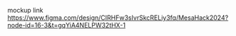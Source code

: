 mockup link https://www.figma.com/design/CIRHFw3sIvrSkcRELiy3fq/MesaHack2024?node-id=16-3&t=gqYiA4NELPW32tHX-1 
